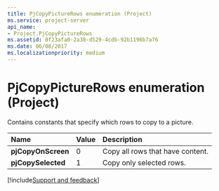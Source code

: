 ```yaml
---
title: PjCopyPictureRows enumeration (Project)
ms.service: project-server
api_name:
- Project.PjCopyPictureRows
ms.assetid: 0f23afa0-2a38-d529-4cdb-92b1196b7a76
ms.date: 06/08/2017
ms.localizationpriority: medium
---
```



# PjCopyPictureRows enumeration (Project)

Contains constants that specify which rows to copy to a picture.



|Name|Value|Description|
|:-----|:-----|:-----|
|**pjCopyOnScreen**|0|Copy all rows that have content.|
|**pjCopySelected**|1|Copy only selected rows.|

[!include[Support and feedback](~/includes/feedback-boilerplate.md)]